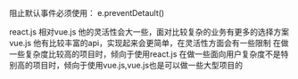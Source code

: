 阻止默认事件必须使用： e.preventDetault()

react.js 相对vue.js 他的灵活性会大一些，面对比较复杂的业务有更多的选择方案
vue.js 他有比较丰富的api，实现起来会更简单，在灵活性方面会有一些限制
在做一些复杂度比较高的项目时，倾向于使用react.js
在做一些面向用户复杂度不是特别高的项目时，倾向于使用vue.js,vue.js也是可以做一些大型项目的